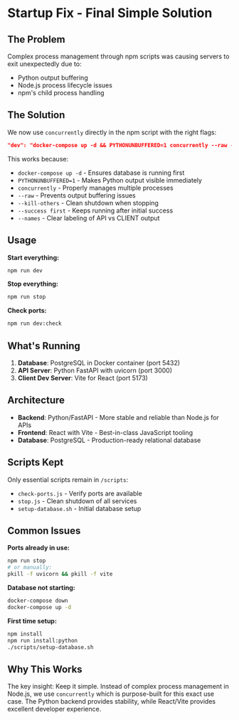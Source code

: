 # Startup Fix - Final Simple Solution

## The Problem
Complex process management through npm scripts was causing servers to exit unexpectedly due to:
- Python output buffering
- Node.js process lifecycle issues
- npm's child process handling

## The Solution

We now use `concurrently` directly in the npm script with the right flags:

```json
"dev": "docker-compose up -d && PYTHONUNBUFFERED=1 concurrently --raw --kill-others --success first --names \"API,CLIENT\" -c \"yellow,cyan\" \"npm run dev:api\" \"npm run dev:client\""
```

This works because:
- `docker-compose up -d` - Ensures database is running first
- `PYTHONUNBUFFERED=1` - Makes Python output visible immediately
- `concurrently` - Properly manages multiple processes
- `--raw` - Prevents output buffering issues
- `--kill-others` - Clean shutdown when stopping
- `--success first` - Keeps running after initial success
- `--names` - Clear labeling of API vs CLIENT output

## Usage

**Start everything:**
```bash
npm run dev
```

**Stop everything:**
```bash
npm run stop
```

**Check ports:**
```bash
npm run dev:check
```

## What's Running

1. **Database**: PostgreSQL in Docker container (port 5432)
2. **API Server**: Python FastAPI with uvicorn (port 3000)
3. **Client Dev Server**: Vite for React (port 5173)

## Architecture

- **Backend**: Python/FastAPI - More stable and reliable than Node.js for APIs
- **Frontend**: React with Vite - Best-in-class JavaScript tooling
- **Database**: PostgreSQL - Production-ready relational database

## Scripts Kept

Only essential scripts remain in `/scripts`:
- `check-ports.js` - Verify ports are available
- `stop.js` - Clean shutdown of all services
- `setup-database.sh` - Initial database setup

## Common Issues

**Ports already in use:**
```bash
npm run stop
# or manually:
pkill -f uvicorn && pkill -f vite
```

**Database not starting:**
```bash
docker-compose down
docker-compose up -d
```

**First time setup:**
```bash
npm install
npm run install:python
./scripts/setup-database.sh
```

## Why This Works

The key insight: Keep it simple. Instead of complex process management in Node.js, we use `concurrently` which is purpose-built for this exact use case. The Python backend provides stability, while React/Vite provides excellent developer experience.